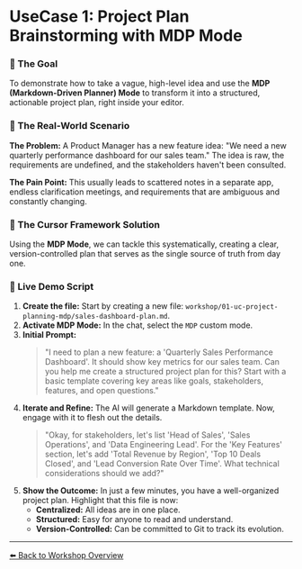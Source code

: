 
# UseCase 1: Project Plan Brainstorming with MDP Mode

### 🎯 The Goal
To demonstrate how to take a vague, high-level idea and use the **MDP (Markdown-Driven Planner) Mode** to transform it into a structured, actionable project plan, right inside your editor.

### 💼 The Real-World Scenario
**The Problem:** A Product Manager has a new feature idea: "We need a new quarterly performance dashboard for our sales team." The idea is raw, the requirements are undefined, and the stakeholders haven't been consulted.

**The Pain Point:** This usually leads to scattered notes in a separate app, endless clarification meetings, and requirements that are ambiguous and constantly changing.

### 🚀 The Cursor Framework Solution
Using the **MDP Mode**, we can tackle this systematically, creating a clear, version-controlled plan that serves as the single source of truth from day one.

### 🤖 Live Demo Script
1.  **Create the file:** Start by creating a new file: `workshop/01-uc-project-planning-mdp/sales-dashboard-plan.md`.
2.  **Activate MDP Mode:** In the chat, select the `MDP` custom mode.
3.  **Initial Prompt:**
    > "I need to plan a new feature: a 'Quarterly Sales Performance Dashboard'. It should show key metrics for our sales team. Can you help me create a structured project plan for this? Start with a basic template covering key areas like goals, stakeholders, features, and open questions."
4.  **Iterate and Refine:** The AI will generate a Markdown template. Now, engage with it to flesh out the details.
    > "Okay, for stakeholders, let's list 'Head of Sales', 'Sales Operations', and 'Data Engineering Lead'. For the 'Key Features' section, let's add 'Total Revenue by Region', 'Top 10 Deals Closed', and 'Lead Conversion Rate Over Time'. What technical considerations should we add?"
5.  **Show the Outcome:** In just a few minutes, you have a well-organized project plan. Highlight that this file is now:
    *   **Centralized:** All ideas are in one place.
    *   **Structured:** Easy for anyone to read and understand.
    *   **Version-Controlled:** Can be committed to Git to track its evolution.

---
[⬅️ Back to Workshop Overview](../README.md) 